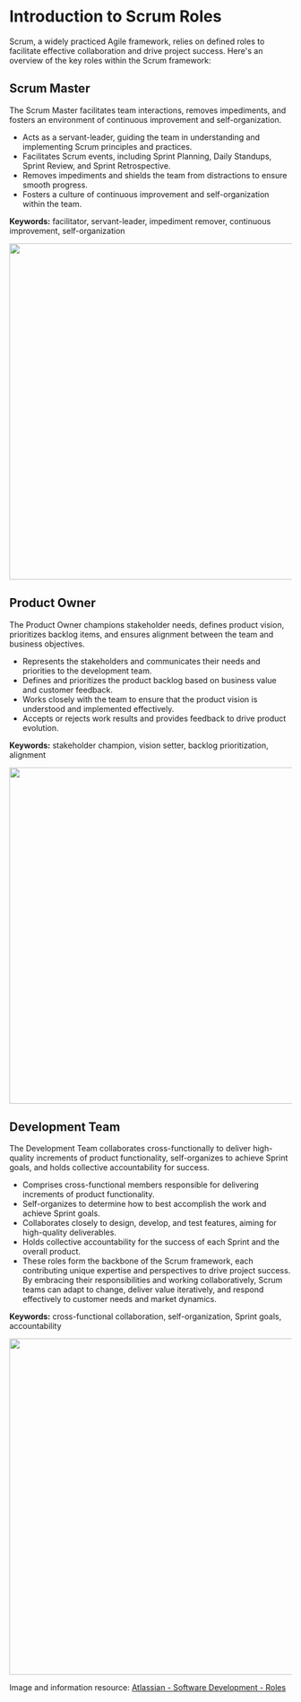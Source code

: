 # Introduction to Scrum Roles

Scrum, a widely practiced Agile framework, relies on defined roles to facilitate effective collaboration and drive project success. Here's an overview of the key roles within the Scrum framework:

## Scrum Master
The Scrum Master facilitates team interactions, removes impediments, and fosters an environment of continuous improvement and self-organization.
- Acts as a servant-leader, guiding the team in understanding and implementing Scrum principles and practices.
- Facilitates Scrum events, including Sprint Planning, Daily Standups, Sprint Review, and Sprint Retrospective.
- Removes impediments and shields the team from distractions to ensure smooth progress.
- Fosters a culture of continuous improvement and self-organization within the team.

**Keywords:** facilitator, servant-leader, impediment remover, continuous improvement, self-organization
<p align="center">
  <img src="https://github.com/selenoruc/Agile-Knowledge-Space/assets/38296070/28d2a1dd-efe4-456e-8277-8f8fb99ba0d7" width="600"/>
</p>

## Product Owner

The Product Owner champions stakeholder needs, defines product vision, prioritizes backlog items, and ensures alignment between the team and business objectives.
- Represents the stakeholders and communicates their needs and priorities to the development team.
- Defines and prioritizes the product backlog based on business value and customer feedback.
- Works closely with the team to ensure that the product vision is understood and implemented effectively.
- Accepts or rejects work results and provides feedback to drive product evolution.

**Keywords:** stakeholder champion, vision setter, backlog prioritization, alignment
<p align="center">
  <img src="https://github.com/selenoruc/Agile-Knowledge-Space/assets/38296070/216729b9-6ec5-41b4-8d5f-999e05c39bb5" width="600"/>
</p>

## Development Team
The Development Team collaborates cross-functionally to deliver high-quality increments of product functionality, self-organizes to achieve Sprint goals, and holds collective accountability for success.
- Comprises cross-functional members responsible for delivering increments of product functionality.
- Self-organizes to determine how to best accomplish the work and achieve Sprint goals.
- Collaborates closely to design, develop, and test features, aiming for high-quality deliverables.
- Holds collective accountability for the success of each Sprint and the overall product.
- These roles form the backbone of the Scrum framework, each contributing unique expertise and perspectives to drive project success. By embracing their responsibilities and working collaboratively, Scrum teams can adapt to change, deliver value iteratively, and respond effectively to customer needs and market dynamics.

**Keywords:** cross-functional collaboration, self-organization, Sprint goals, accountability
<p align="center">
  <img src="https://github.com/selenoruc/Agile-Knowledge-Space/assets/38296070/f9352108-3c76-42e9-827a-4a84f00d9cbf" width="600"/>
</p>

Image and information resource: [Atlassian - Software Development - Roles](https://www.atlassian.com/agile/scrum/roles)
